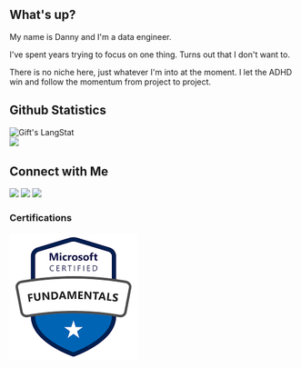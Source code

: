 ## What's up? 

My name is Danny and I'm a data engineer.

I've spent years trying to focus on one thing. Turns out that I don't want to. 

There is no niche here, just whatever I'm into at the moment. I let the ADHD win and follow the momentum from project to project.  

## Github Statistics

<img style="padding-bottom=10px" src="https://github-readme-streak-stats.herokuapp.com/?user=dannyvilchez" alt="Gift's LangStat" />
<div style="margin=10px"></div>
<img src="https://github-readme-stats.vercel.app/api/top-langs/?username=dannyvilchez" width="30%" />
<br>

## Connect with Me

<a href="mailto:hello@dannyvilchez.com"><img src="https://img.shields.io/badge/Email-Red&logo=Gmail&logoColor=white"/></a>
<a href="https://linkedin.com/in/vilchezdanny"><img src="https://img.shields.io/badge/LinkedIn-blue"/></a>
<a href="https://x.com/_dannyvilchez"><img src="https://img.shields.io/badge/%E2%80%8E-black?logo=X&logoColor=white" /></a>



### Certifications

![az900](az900.png)



<!--
<a href="https://www.dannyvilchez.com"><img src="https://img.shields.io/badge/dannyvilchez?style=flat&logo=Google-Chrome&logoColor=white"/></a>
ADD Blog


--> 
